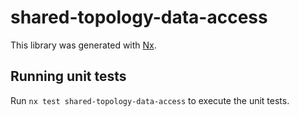 # shared-topology-data-access

This library was generated with [Nx](https://nx.dev).

## Running unit tests

Run `nx test shared-topology-data-access` to execute the unit tests.
